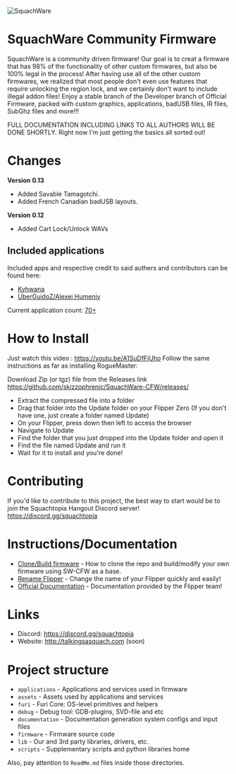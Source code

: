 ![SquachWare](https://user-images.githubusercontent.com/16942638/211815956-4dd70fca-97d8-49c5-a98b-08f2c7fa8786.jpg)


# SquachWare Community Firmware
SquachWare is a community driven firmware!  Our goal is to creat a firmware that has 98% of the functionality of other custom firmwares, but also be 100% legal in the process!  After having use all of the other custom firmwares, we realized that most people don't even use features that require unlocking the region lock, and we certainly don't want to include illegal addon files!  Enjoy a stable branch of the Developer branch of Official Firmware, packed with custom graphics, applications, badUSB files, IR files, SubGhz files and more!!!

FULL DOCUMENTATION INCLUDING LINKS TO ALL AUTHORS WILL BE DONE SHORTLY.
Right now I'm just getting the basics all sorted out!

# Changes
**Version 0.13**
- Added Savable Tamagotchi.
- Added French Canadian badUSB layouts.

**Version 0.12**
- Added Cart Lock/Unlock WAVs

## Included applications
Included apps and respective credit to said authers and contributors can be found here:

- [Kyhwana](https://github.com/kyhwana/latest_flipper_zero_apps)
- [UberGuidoZ/Alexei Humeniy](https://github.com/UberGuidoZ/Flipper/tree/main/Applications/Official)

Current application count: [70+](https://github.com/skizzophrenic/SquachWare-CFW/blob/dev/documentation/FAPList.md)

# How to Install
Just watch this video : https://youtu.be/A1SuDfFjUho
Follow the same instructions as far as installing RogueMaster:

Download Zip (or tgz) file from the Releases link https://github.com/skizzophrenic/SquachWare-CFW/releases/
- Extract the compressed file into a folder
- Drag that folder into the Update folder on your Flipper Zero (If you don't have one, just create a folder named Update)
- On your Flipper, press down then left to access the browser
- Navigate to Update
- Find the folder that you just dropped into the Update folder and open it
- Find the file named Update and run it
- Wait for it to install and you're done!

# Contributing
If you'd like to contribute to this project, the best way to start would be to join the Squachtopia Hangout Discord server! https://discord.gg/squachtopia


# Instructions/Documentation
- [Clone/Build firmware](https://github.com/skizzophrenic/SquachWare-CFW/blob/dev/documentation/CloneFW.md) - How to clone the repo and build/modify your own firmware using SW-CFW as a base.
- [Rename Flipper](https://github.com/skizzophrenic/SquachWare-CFW/blob/dev/documentation/NameChange.md) - Change the name of your Flipper quickly and easily!
- [Official Documentation](https://github.com/skizzophrenic/SquachWare-CFW/blob/dev/documentation/OfficialDocumentation.md) - Documentation provided by the Flipper team!

# Links
- Discord: https://discord.gg/squachtopia
- Website: http://talkingsasquach.com (soon)


# Project structure
- `applications`    - Applications and services used in firmware
- `assets`          - Assets used by applications and services
- `furi`            - Furi Core: OS-level primitives and helpers
- `debug`           - Debug tool: GDB-plugins, SVD-file and etc
- `documentation`   - Documentation generation system configs and input files
- `firmware`        - Firmware source code
- `lib`             - Our and 3rd party libraries, drivers, etc.
- `scripts`         - Supplementary scripts and python libraries home

Also, pay attention to `ReadMe.md` files inside those directories.
